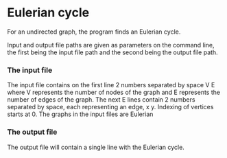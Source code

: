 ﻿# Eulerian cycle

For an undirected graph, the program finds an Eulerian cycle.

Input and output file paths are given as parameters on the command line, the first being the input file path and the second being the output file path.

### The input file

The input file contains on the first line 2 numbers separated by space V E where V represents the number of nodes of the graph and E represents the number of edges of the graph. The next E lines contain 2 numbers separated by space, each representing an edge, x y. Indexing of vertices starts at 0. The graphs in the input files are Eulerian

### The output file

The output file will contain a single line with the Eulerian cycle.